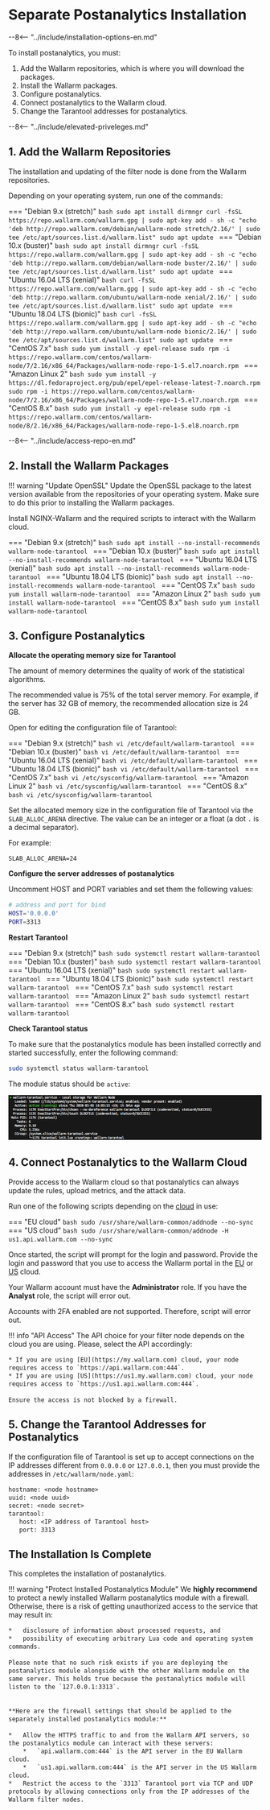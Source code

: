 [tarantool-status]:           ../images/tarantool-status.png

# Separate Postanalytics Installation

--8<-- "../include/installation-options-en.md"

To install postanalytics, you must:

1. Add the Wallarm repositories, which is where you will download the packages.
2. Install the Wallarm packages.
3. Configure postanalytics.
4. Connect postanalytics to the Wallarm cloud.
5. Change the Tarantool addresses for postanalytics.

--8<-- "../include/elevated-priveleges.md"

## 1. Add the Wallarm Repositories

The installation and updating of the filter node is done from the Wallarm
repositories.

Depending on your operating system, run one of the commands:

=== "Debian 9.x (stretch)"
    ```bash
    sudo apt install dirmngr
    curl -fsSL https://repo.wallarm.com/wallarm.gpg | sudo apt-key add -
    sh -c "echo 'deb http://repo.wallarm.com/debian/wallarm-node stretch/2.16/' | sudo tee /etc/apt/sources.list.d/wallarm.list"
    sudo apt update
    ```
=== "Debian 10.x (buster)"
    ```bash
    sudo apt install dirmngr
    curl -fsSL https://repo.wallarm.com/wallarm.gpg | sudo apt-key add -
    sh -c "echo 'deb http://repo.wallarm.com/debian/wallarm-node buster/2.16/' | sudo tee /etc/apt/sources.list.d/wallarm.list"
    sudo apt update
    ```
=== "Ubuntu 16.04 LTS (xenial)"
    ```bash
    curl -fsSL https://repo.wallarm.com/wallarm.gpg | sudo apt-key add -
    sh -c "echo 'deb http://repo.wallarm.com/ubuntu/wallarm-node xenial/2.16/' | sudo tee /etc/apt/sources.list.d/wallarm.list"
    sudo apt update
    ```
=== "Ubuntu 18.04 LTS (bionic)"
    ```bash
    curl -fsSL https://repo.wallarm.com/wallarm.gpg | sudo apt-key add -
    sh -c "echo 'deb http://repo.wallarm.com/ubuntu/wallarm-node bionic/2.16/' | sudo tee /etc/apt/sources.list.d/wallarm.list"
    sudo apt update
    ```
=== "CentOS 7.x"
    ```bash
    sudo yum install -y epel-release
    sudo rpm -i https://repo.wallarm.com/centos/wallarm-node/7/2.16/x86_64/Packages/wallarm-node-repo-1-5.el7.noarch.rpm
    ```
=== "Amazon Linux 2"
    ```bash
    sudo yum install -y https://dl.fedoraproject.org/pub/epel/epel-release-latest-7.noarch.rpm
    sudo rpm -i https://repo.wallarm.com/centos/wallarm-node/7/2.16/x86_64/Packages/wallarm-node-repo-1-5.el7.noarch.rpm
    ```
=== "CentOS 8.x"
    ```bash
    sudo yum install -y epel-release
    sudo rpm -i https://repo.wallarm.com/centos/wallarm-node/8/2.16/x86_64/Packages/wallarm-node-repo-1-5.el8.noarch.rpm
    ```

--8<-- "../include/access-repo-en.md"

## 2. Install the Wallarm Packages

!!! warning "Update OpenSSL"
    Update the OpenSSL package to the latest version available from the repositories of your operating system. Make sure to do this prior to installing the Wallarm packages.

Install NGINX-Wallarm and the required scripts to interact with the Wallarm cloud.

=== "Debian 9.x (stretch)"
    ```bash
    sudo apt install --no-install-recommends wallarm-node-tarantool
    ```
=== "Debian 10.x (buster)"
    ```bash
    sudo apt install --no-install-recommends wallarm-node-tarantool
    ```
=== "Ubuntu 16.04 LTS (xenial)"
    ```bash
    sudo apt install --no-install-recommends wallarm-node-tarantool
    ```
=== "Ubuntu 18.04 LTS (bionic)"
    ```bash
    sudo apt install --no-install-recommends wallarm-node-tarantool
    ```
=== "CentOS 7.x"
    ```bash
    sudo yum install wallarm-node-tarantool
    ```
=== "Amazon Linux 2"
    ```bash
    sudo yum install wallarm-node-tarantool
    ```
=== "CentOS 8.x"
    ```bash
    sudo yum install wallarm-node-tarantool
    ```

## 3. Configure Postanalytics

**Allocate the operating memory size for Tarantool**

The amount of memory determines the quality of work of the statistical algorithms.

The recommended value is 75% of the total server memory. For example, if the server has 32 GB of memory, the recommended allocation size is 24 GB.

Open for editing the configuration file of Tarantool:

=== "Debian 9.x (stretch)"
    ```bash
    vi /etc/default/wallarm-tarantool
    ```
=== "Debian 10.x (buster)"
    ```bash
    vi /etc/default/wallarm-tarantool
    ```
=== "Ubuntu 16.04 LTS (xenial)"
    ```bash
    vi /etc/default/wallarm-tarantool
    ```
=== "Ubuntu 18.04 LTS (bionic)"
    ```bash
    vi /etc/default/wallarm-tarantool
    ```
=== "CentOS 7.x"
    ```bash
    vi /etc/sysconfig/wallarm-tarantool
    ```
=== "Amazon Linux 2"
    ```bash
    vi /etc/sysconfig/wallarm-tarantool
    ```
=== "CentOS 8.x"
    ```bash
    vi /etc/sysconfig/wallarm-tarantool
    ```

Set the allocated memory size in the configuration file of Tarantool via the `SLAB_ALLOC_ARENA` directive. The value can be an integer or a float (a dot `.` is a decimal separator).

For example:

```
SLAB_ALLOC_ARENA=24
```

**Configure the server addresses of postanalytics**

Uncomment HOST and PORT variables and set them the following values:

``` bash
# address and port for bind
HOST='0.0.0.0'
PORT=3313
```

**Restart Tarantool**

=== "Debian 9.x (stretch)"
    ```bash
    sudo systemctl restart wallarm-tarantool
    ```
=== "Debian 10.x (buster)"
    ```bash
    sudo systemctl restart wallarm-tarantool
    ```
=== "Ubuntu 16.04 LTS (xenial)"
    ```bash
    sudo systemctl restart wallarm-tarantool
    ```
=== "Ubuntu 18.04 LTS (bionic)"
    ```bash
    sudo systemctl restart wallarm-tarantool
    ```
=== "CentOS 7.x"
    ```bash
    sudo systemctl restart wallarm-tarantool
    ```
=== "Amazon Linux 2"
    ```bash
    sudo systemctl restart wallarm-tarantool
    ```
=== "CentOS 8.x"
    ```bash
    sudo systemctl restart wallarm-tarantool
    ```

**Check Tarantool status**

To make sure that the postanalytics module has been installed correctly and started successfully, enter the following command:

```bash
sudo systemctl status wallarm-tarantool
```

The module status should be `active`:

![!wallarm-tarantool status][tarantool-status]

## 4. Connect Postanalytics to the Wallarm Cloud

Provide access to the Wallarm cloud so that postanalytics can always update the rules, upload metrics, and the attack data.

Run one of the following scripts depending on the [cloud](../about-wallarm-waf/overview.md#cloud) in use: 

=== "EU cloud"
    ```bash
    sudo /usr/share/wallarm-common/addnode --no-sync
    ```
=== "US cloud"
    ```bash
    sudo /usr/share/wallarm-common/addnode -H us1.api.wallarm.com --no-sync
    ```

Once started, the script will prompt for the login and password. Provide the login and password that you use to access the Wallarm portal in the [EU](https://my.wallarm.com) or [US](https://us1.my.wallarm.com) cloud.

Your Wallarm account must have the **Administrator** role. If you have the **Analyst** role, the script will error out.

Accounts with 2FA enabled are not supported. Therefore, script will error out.

!!! info "API Access"
    The API choice for your filter node depends on the cloud you are using. Please, select the API accordingly:

    * If you are using [EU](https://my.wallarm.com) cloud, your node requires access to `https://api.wallarm.com:444`.
    * If you are using [US](https://us1.my.wallarm.com) cloud, your node requires access to `https://us1.api.wallarm.com:444`.
   
    Ensure the access is not blocked by a firewall.

## 5. Change the Tarantool Addresses for Postanalytics

If the configuration file of Tarantool is set up to accept connections on the IP
addresses different from `0.0.0.0` or `127.0.0.1`, then you must provide the addresses
in `/etc/wallarm/node.yaml`:

```
hostname: <node hostname>
uuid: <node uuid>
secret: <node secret>
tarantool:
   host: <IP address of Tarantool host>
   port: 3313
```

## The Installation Is Complete

This completes the installation of postanalytics.

!!! warning "Protect Installed Postanalytics Module"
    We **highly recommend** to protect a newly installed Wallarm postanalytics module with a firewall. Otherwise, there is a risk of getting unauthorized access to the service that may result in:
    
    *   disclosure of information about processed requests, and
    *   possibility of executing arbitrary Lua code and operating system commands.
         
    Please note that no such risk exists if you are deploying the postanalytics module alongside with the other Wallarm module on the same server. This holds true because the postanalytics module will listen to the `127.0.0.1:3313`.    
    
    
    **Here are the firewall settings that should be applied to the separately installed postanalytics module:**

    *   Allow the HTTPS traffic to and from the Wallarm API servers, so the postanalytics module can interact with these servers:
        *   `api.wallarm.com:444` is the API server in the EU Wallarm cloud.
        *   `us1.api.wallarm.com:444` is the API server in the US Wallarm cloud.
    *   Restrict the access to the `3313` Tarantool port via TCP and UDP protocols by allowing connections only from the IP addresses of the Wallarm filter nodes.    
